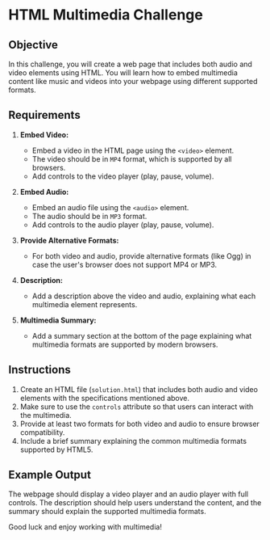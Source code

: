 # HTML Multimedia Challenge

## Objective

In this challenge, you will create a web page that includes both audio and video elements using HTML. You will learn how to embed multimedia content like music and videos into your webpage using different supported formats.

## Requirements

1. **Embed Video:**
   - Embed a video in the HTML page using the `<video>` element.
   - The video should be in `MP4` format, which is supported by all browsers.
   - Add controls to the video player (play, pause, volume).

2. **Embed Audio:**
   - Embed an audio file using the `<audio>` element.
   - The audio should be in `MP3` format.
   - Add controls to the audio player (play, pause, volume).

3. **Provide Alternative Formats:**
   - For both video and audio, provide alternative formats (like Ogg) in case the user's browser does not support MP4 or MP3.

4. **Description:**
   - Add a description above the video and audio, explaining what each multimedia element represents.

5. **Multimedia Summary:**
   - Add a summary section at the bottom of the page explaining what multimedia formats are supported by modern browsers.

## Instructions

1. Create an HTML file (`solution.html`) that includes both audio and video elements with the specifications mentioned above.
2. Make sure to use the `controls` attribute so that users can interact with the multimedia.
3. Provide at least two formats for both video and audio to ensure browser compatibility.
4. Include a brief summary explaining the common multimedia formats supported by HTML5.

## Example Output

The webpage should display a video player and an audio player with full controls. The description should help users understand the content, and the summary should explain the supported multimedia formats.

Good luck and enjoy working with multimedia!
